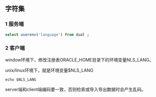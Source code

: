 ## 字符集



### 1 服务端

```sql
select userenv('language') from dual ;
```

### 2 客户端

window环境下，修改注册表ORACLE_HOME目录下的环境变量NLS_LANG。

unix/linux环境下，就是环境变量$NLS_LANG

```shell
echo $NLS_LANG
```

server端和client端编码要一致，否则检索或导入导出数据时会产生乱码。

